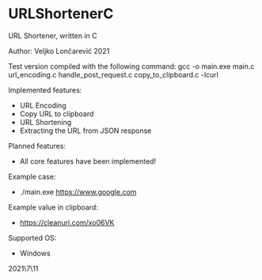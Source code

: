 # URLShortenerC
URL Shortener, written in C

Author: Veljko Lončarević
2021

Test version compiled with the following command:
gcc -o main.exe main.c url_encoding.c handle_post_request.c copy_to_clipboard.c -lcurl

Implemented features:
- URL Encoding
- Copy URL to clipboard
- URL Shortening
- Extracting the URL from JSON response

Planned features:
- All core features have been implemented!

Example case:
- ./main.exe https://www.google.com

Example value in clipboard:
- https://cleanuri.com/xo06VK

Supported OS:
- Windows

2021\7\11